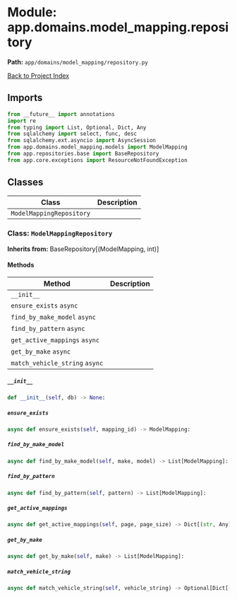 # Module: app.domains.model_mapping.repository

**Path:** `app/domains/model_mapping/repository.py`

[Back to Project Index](../../../../index.md)

## Imports
```python
from __future__ import annotations
import re
from typing import List, Optional, Dict, Any
from sqlalchemy import select, func, desc
from sqlalchemy.ext.asyncio import AsyncSession
from app.domains.model_mapping.models import ModelMapping
from app.repositories.base import BaseRepository
from app.core.exceptions import ResourceNotFoundException
```

## Classes

| Class | Description |
| --- | --- |
| `ModelMappingRepository` |  |

### Class: `ModelMappingRepository`
**Inherits from:** BaseRepository[(ModelMapping, int)]

#### Methods

| Method | Description |
| --- | --- |
| `__init__` |  |
| `ensure_exists` `async` |  |
| `find_by_make_model` `async` |  |
| `find_by_pattern` `async` |  |
| `get_active_mappings` `async` |  |
| `get_by_make` `async` |  |
| `match_vehicle_string` `async` |  |

##### `__init__`
```python
def __init__(self, db) -> None:
```

##### `ensure_exists`
```python
async def ensure_exists(self, mapping_id) -> ModelMapping:
```

##### `find_by_make_model`
```python
async def find_by_make_model(self, make, model) -> List[ModelMapping]:
```

##### `find_by_pattern`
```python
async def find_by_pattern(self, pattern) -> List[ModelMapping]:
```

##### `get_active_mappings`
```python
async def get_active_mappings(self, page, page_size) -> Dict[(str, Any)]:
```

##### `get_by_make`
```python
async def get_by_make(self, make) -> List[ModelMapping]:
```

##### `match_vehicle_string`
```python
async def match_vehicle_string(self, vehicle_string) -> Optional[Dict[(str, str)]]:
```
